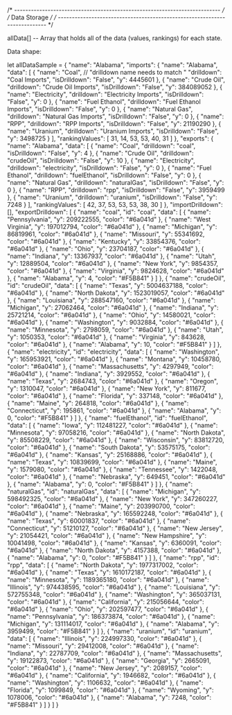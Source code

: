 /* -------------------------------------------------------------------------- */
/*                                Data Storage                                */
/* -------------------------------------------------------------------------- */

allData[] -- Array that holds all of the data (values, rankings) for each state.

Data shape:

let allDataSample = {
  "name": "Alabama",
  "imports": {
      "name": "Alabama",
      "data": [
          {
              "name": "Coal",
              // "drilldown name needs to match "
              "drilldown": "Coal Imports",
              "isDrilldown": "False",
              "y": 4445601
          },
          {
              "name": "Crude Oil",
              "drilldown": "Crude Oil Imports",
              "isDrilldown": "False",
              "y": 384089052
          },
          {
              "name": "Electricity",
              "drilldown": "Electricity Imports",
              "isDrilldown": "False",
              "y": 0
          },
          {
              "name": "Fuel Ethanol",
              "drilldown": "Fuel Ethanol Imports",
              "isDrilldown": "False",
              "y": 0
          },
          {
              "name": "Natural Gas",
              "drilldown": "Natural Gas Imports",
              "isDrilldown": "False",
              "y": 0
          },
          {
              "name": "RPP",
              "drilldown": "RPP Imports",
              "isDrilldown": "False",
              "y": 21190290
          },
          {
              "name": "Uranium",
              "drilldown": "Uranium Imports",
              "isDrilldown": "False",
              "y": 3498725
          }
      ],
      "rankingValues": [
          31,
          14,
          53,
          53,
          40,
          31
      ]
  },
  "exports": {
      "name": "Alabama",
      "data": [
          {
              "name": "Coal",
              "drilldown": "coal",
              "isDrilldown": "False",
              "y": 4
          },
          {
              "name": "Crude Oil",
              "drilldown": "crudeOil",
              "isDrilldown": "False",
              "y": 10
          },
          {
              "name": "Electricity",
              "drilldown": "electricity",
              "isDrilldown": "False",
              "y": 0
          },
          {
              "name": "Fuel Ethanol",
              "drilldown": "fuelEthanol",
              "isDrilldown": "False",
              "y": 0
          },
          {
              "name": "Natural Gas",
              "drilldown": "naturalGas",
              "isDrilldown": "False",
              "y": 0
          },
          {
              "name": "RPP",
              "drilldown": "rpp",
              "isDrilldown": "False",
              "y": 3959499
          },
          {
              "name": "Uranium",
              "drilldown": "uranium",
              "isDrilldown": "False",
              "y": 7248
          }
      ],
      "rankingValues": [
          42,
          37,
          53,
          53,
          53,
          38,
          30
      ]
  },
  "importDrilldown": [],
  "exportDrilldown": [
      {
          "name": "coal",
          "id": "coal",
          "data": [
              {
                  "name": "Pennsylvania",
                  "y": 209222555,
                  "color": "#6a041d"
              },
              {
                  "name": "West Virginia",
                  "y": 197012794,
                  "color": "#6a041d"
              },
              {
                  "name": "Michigan",
                  "y": 86819961,
                  "color": "#6a041d"
              },
              {
                  "name": "Missouri",
                  "y": 55341692,
                  "color": "#6a041d"
              },
              {
                  "name": "Kentucky",
                  "y": 33854376,
                  "color": "#6a041d"
              },
              {
                  "name": "Ohio",
                  "y": 23704187,
                  "color": "#6a041d"
              },
              {
                  "name": "Indiana",
                  "y": 13367937,
                  "color": "#6a041d"
              },
              {
                  "name": "Utah",
                  "y": 12889504,
                  "color": "#6a041d"
              },
              {
                  "name": "New York",
                  "y": 9854357,
                  "color": "#6a041d"
              },
              {
                  "name": "Virginia",
                  "y": 9824628,
                  "color": "#6a041d"
              },
              {
                  "name": "Alabama",
                  "y": 4,
                  "color": "#F5B841"
              }
          ]
      },
      {
          "name": "crudeOil",
          "id": "crudeOil",
          "data": [
              {
                  "name": "Texas",
                  "y": 5004637188,
                  "color": "#6a041d"
              },
              {
                  "name": "North Dakota",
                  "y": 1523019057,
                  "color": "#6a041d"
              },
              {
                  "name": "Louisiana",
                  "y": 288547160,
                  "color": "#6a041d"
              },
              {
                  "name": "Michigan",
                  "y": 27062464,
                  "color": "#6a041d"
              },
              {
                  "name": "Indiana",
                  "y": 25721214,
                  "color": "#6a041d"
              },
              {
                  "name": "Ohio",
                  "y": 14580021,
                  "color": "#6a041d"
              },
              {
                  "name": "Washington",
                  "y": 9032884,
                  "color": "#6a041d"
              },
              {
                  "name": "Minnesota",
                  "y": 2798059,
                  "color": "#6a041d"
              },
              {
                  "name": "Utah",
                  "y": 1050353,
                  "color": "#6a041d"
              },
              {
                  "name": "Virginia",
                  "y": 843628,
                  "color": "#6a041d"
              },
              {
                  "name": "Alabama",
                  "y": 10,
                  "color": "#F5B841"
              }
          ]
      },
      {
          "name": "electricity",
          "id": "electricity",
          "data": [
              {
                  "name": "Washington",
                  "y": 165953921,
                  "color": "#6a041d"
              },
              {
                  "name": "Montana",
                  "y": 10458780,
                  "color": "#6a041d"
              },
              {
                  "name": "Massachusetts",
                  "y": 4297949,
                  "color": "#6a041d"
              },
              {
                  "name": "Indiana",
                  "y": 3929552,
                  "color": "#6a041d"
              },
              {
                  "name": "Texas",
                  "y": 2684743,
                  "color": "#6a041d"
              },
              {
                  "name": "Oregon",
                  "y": 1310047,
                  "color": "#6a041d"
              },
              {
                  "name": "New York",
                  "y": 811677,
                  "color": "#6a041d"
              },
              {
                  "name": "Florida",
                  "y": 337148,
                  "color": "#6a041d"
              },
              {
                  "name": "Maine",
                  "y": 264818,
                  "color": "#6a041d"
              },
              {
                  "name": "Connecticut",
                  "y": 195861,
                  "color": "#6a041d"
              },
              {
                  "name": "Alabama",
                  "y": 0,
                  "color": "#F5B841"
              }
          ]
      },
      {
          "name": "fuelEthanol",
          "id": "fuelEthanol",
          "data": [
              {
                  "name": "Iowa",
                  "y": 112481227,
                  "color": "#6a041d"
              },
              {
                  "name": "Minnesota",
                  "y": 97058216,
                  "color": "#6a041d"
              },
              {
                  "name": "North Dakota",
                  "y": 85508229,
                  "color": "#6a041d"
              },
              {
                  "name": "Wisconsin",
                  "y": 83812720,
                  "color": "#6a041d"
              },
              {
                  "name": "South Dakota",
                  "y": 53575175,
                  "color": "#6a041d"
              },
              {
                  "name": "Kansas",
                  "y": 25168886,
                  "color": "#6a041d"
              },
              {
                  "name": "Texas",
                  "y": 10839699,
                  "color": "#6a041d"
              },
              {
                  "name": "Maine",
                  "y": 1579080,
                  "color": "#6a041d"
              },
              {
                  "name": "Tennessee",
                  "y": 1422048,
                  "color": "#6a041d"
              },
              {
                  "name": "Nebraska",
                  "y": 649451,
                  "color": "#6a041d"
              },
              {
                  "name": "Alabama",
                  "y": 0,
                  "color": "#F5B841"
              }
          ]
      },
      {
          "name": "naturalGas",
          "id": "naturalGas",
          "data": [
              {
                  "name": "Michigan",
                  "y": 598492325,
                  "color": "#6a041d"
              },
              {
                  "name": "New York",
                  "y": 347260227,
                  "color": "#6a041d"
              },
              {
                  "name": "Maine",
                  "y": 203990700,
                  "color": "#6a041d"
              },
              {
                  "name": "Nebraska",
                  "y": 165592248,
                  "color": "#6a041d"
              },
              {
                  "name": "Texas",
                  "y": 60001837,
                  "color": "#6a041d"
              },
              {
                  "name": "Connecticut",
                  "y": 51210127,
                  "color": "#6a041d"
              },
              {
                  "name": "New Jersey",
                  "y": 21054421,
                  "color": "#6a041d"
              },
              {
                  "name": "New Hampshire",
                  "y": 10041498,
                  "color": "#6a041d"
              },
              {
                  "name": "Kansas",
                  "y": 6360091,
                  "color": "#6a041d"
              },
              {
                  "name": "North Dakota",
                  "y": 4157388,
                  "color": "#6a041d"
              },
              {
                  "name": "Alabama",
                  "y": 0,
                  "color": "#F5B841"
              }
          ]
      },
      {
          "name": "rpp",
          "id": "rpp",
          "data": [
              {
                  "name": "North Dakota",
                  "y": 1977317002,
                  "color": "#6a041d"
              },
              {
                  "name": "Texas",
                  "y": 1610172187,
                  "color": "#6a041d"
              },
              {
                  "name": "Minnesota",
                  "y": 1189365180,
                  "color": "#6a041d"
              },
              {
                  "name": "Illinois",
                  "y": 974438595,
                  "color": "#6a041d"
              },
              {
                  "name": "Louisiana",
                  "y": 572755348,
                  "color": "#6a041d"
              },
              {
                  "name": "Washington",
                  "y": 365037131,
                  "color": "#6a041d"
              },
              {
                  "name": "California",
                  "y": 215056644,
                  "color": "#6a041d"
              },
              {
                  "name": "Ohio",
                  "y": 202597477,
                  "color": "#6a041d"
              },
              {
                  "name": "Pennsylvania",
                  "y": 186373874,
                  "color": "#6a041d"
              },
              {
                  "name": "Michigan",
                  "y": 131114017,
                  "color": "#6a041d"
              },
              {
                  "name": "Alabama",
                  "y": 3959499,
                  "color": "#F5B841"
              }
          ]
      },
      {
          "name": "uranium",
          "id": "uranium",
          "data": [
              {
                  "name": "Illinois",
                  "y": 224997330,
                  "color": "#6a041d"
              },
              {
                  "name": "Missouri",
                  "y": 29412008,
                  "color": "#6a041d"
              },
              {
                  "name": "Indiana",
                  "y": 22787709,
                  "color": "#6a041d"
              },
              {
                  "name": "Massachusetts",
                  "y": 19122873,
                  "color": "#6a041d"
              },
              {
                  "name": "Georgia",
                  "y": 2665091,
                  "color": "#6a041d"
              },
              {
                  "name": "New Jersey",
                  "y": 2089157,
                  "color": "#6a041d"
              },
              {
                  "name": "California",
                  "y": 1946682,
                  "color": "#6a041d"
              },
              {
                  "name": "Washington",
                  "y": 1106632,
                  "color": "#6a041d"
              },
              {
                  "name": "Florida",
                  "y": 1099849,
                  "color": "#6a041d"
              },
              {
                  "name": "Wyoming",
                  "y": 1078006,
                  "color": "#6a041d"
              },
              {
                  "name": "Alabama",
                  "y": 7248,
                  "color": "#F5B841"
              }
          ]
      }
  ]
}
